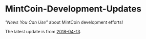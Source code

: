 # MintCoin-Development-Updates
_"News You Can Use"_ about MintCoin development efforts!

The latest update is from [2018-04-13](2018-04-13.md).

